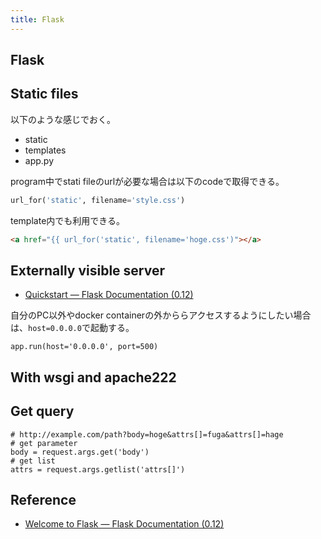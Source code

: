 ```yaml
---
title: Flask
---
```


## Flask

## Static files
以下のような感じでおく。

* static
* templates
* app.py

program中でstati fileのurlが必要な場合は以下のcodeで取得できる。

```python
url_for('static', filename='style.css')
```

template内でも利用できる。

```html
<a href="{{ url_for('static', filename='hoge.css')"></a>
```

## Externally visible server
* [Quickstart — Flask Documentation (0.12)](http://flask.pocoo.org/docs/0.12/quickstart/#a-minimal-application)

自分のPC以外やdocker containerの外かららアクセスするようにしたい場合は、`host=0.0.0.0`で起動する。

```
app.run(host='0.0.0.0', port=500)
```

## With wsgi and apache222

## Get query

```
# http://example.com/path?body=hoge&attrs[]=fuga&attrs[]=hage
# get parameter
body = request.args.get('body')
# get list
attrs = request.args.getlist('attrs[]')
```



## Reference
* [Welcome to Flask — Flask Documentation (0.12)](http://flask.pocoo.org/docs/0.12/)
